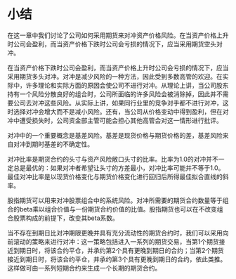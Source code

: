 # 小结

在这一章中我们讨论了公司如何采用期货来对冲资产价格风险。在当资产价格上升时公司会盈利，而当资产价格下跌时公司会亏损的情况下，应当采用期货空头对冲。

在当资产价格下跌时公司会盈利，而当资产价格上升时公司会亏损的情况下，应当采用期货多头对冲。对冲是减少风险的一种方法，因此受到多数高管的欢迎。在实际中，许多理论和实际方面的原因会使公司不进行对冲。从理论上讲，当公司股东持有一个风险分散良好的组合时，公司所面临的许多风险会被消除掉，因此并不需要公司去对冲这些风险。从实际上讲，如果同行业里的竞争对手都不进行对冲，这时选择对冲会增大而不是减小风险。还有，当公司从价格变动中得到盈利，但在对冲中遭受损失时，公司资金部主管可能会担心其他高管会对这一情形进行批评。

对冲中的一个重要概念是基差风险。基差是现货价格与期货价格的差，基差风险来自对冲到期时基差的不确定性。

对冲比率是期货合约的头寸与资产风险敞口头寸的比率。比率为1.0的对冲并不一定总是最优的：如果对冲者希望让头寸的方差最小，对冲比率可能并不等于1.0。最佳对冲比率是以现货价格变化与期货价格变化进行回归后所得最佳拟合直线的斜率。

股指期货可以用来对冲股票组合中的系统风险。对冲所需要的期货合约数量等于组合的beta乘以组合价值与一份期货合约价值的比值。股指期货也可以在不改变组合股票构成的前提下，改变其beta系数。

当不存在到期日比对冲期限更晚并具有充分流动性的期货合约时，我们可以采用向前滚动的策略来进行对冲：这一策略包括进入一系列的期货交易，当第1个期货接近到期日时，将该合约平仓，并承约第2个具有更晚到期日的合约；当第2个期货接近到期日时，将该合约平仓，并承约第3个具有更晚到期日的合约，依此类推。这样做可由一系列短期合约来生成一个长期的期货合约。